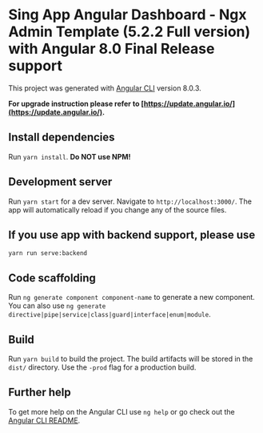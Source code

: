 # Sing App Angular Dashboard - Ngx Admin Template (5.2.2 Full version) with Angular 8.0 Final Release support

This project was generated with [Angular CLI](https://github.com/angular/angular-cli) version 8.0.3.

**For upgrade instruction please refer to [https://update.angular.io/](https://update.angular.io/).**

## Install dependencies

Run `yarn install`.
**Do NOT use NPM!**

## Development server

Run `yarn start` for a dev server. Navigate to `http://localhost:3000/`. The app will automatically reload if you change any of the source files.

## If you use app with backend support, please use
```
yarn run serve:backend
```

## Code scaffolding

Run `ng generate component component-name` to generate a new component. You can also use `ng generate directive|pipe|service|class|guard|interface|enum|module`.

## Build

Run `yarn build` to build the project. The build artifacts will be stored in the `dist/` directory. Use the `-prod` flag for a production build.

## Further help

To get more help on the Angular CLI use `ng help` or go check out the [Angular CLI README](https://github.com/angular/angular-cli/blob/master/README.md).
